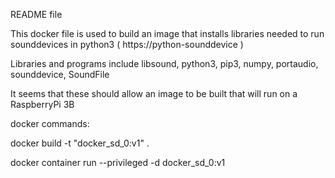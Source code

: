 README file

This docker file is used to build an image that installs libraries needed to run 
    sounddevices in python3 ( https://python-sounddevice )

Libraries and programs include libsound, python3, pip3, numpy, portaudio, sounddevice, SoundFile

It seems that these should allow an image to be built that will run on a RaspberryPi 3B

docker commands:

docker build -t "docker_sd_0:v1" .

docker container run --privileged -d docker_sd_0:v1
